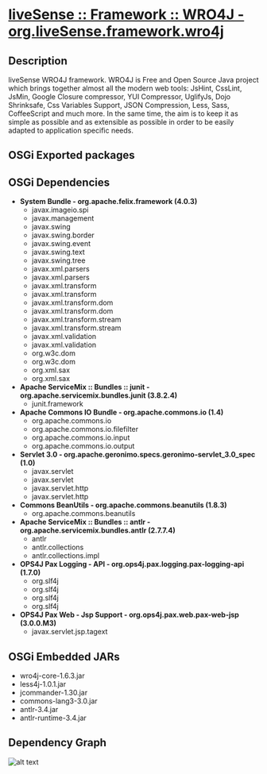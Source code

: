# [liveSense :: Framework :: WRO4J - org.liveSense.framework.wro4j](http://github.com/liveSense/org.liveSense.framework.wro4j)

## Description
liveSense WRO4J framework. WRO4J is Free and Open Source Java project which brings together almost all the modern web tools: JsHint, CssLint, JsMin, Google Closure compressor, YUI Compressor, UglifyJs, Dojo Shrinksafe, Css Variables Support, JSON Compression, Less, Sass, CoffeeScript and much more. In the same time, the aim is to keep it as simple as possible and as extensible as possible in order to be easily adapted to application specific needs.

## OSGi Exported packages

## OSGi Dependencies
* __System Bundle - org.apache.felix.framework (4.0.3)__
	* javax.imageio.spi
	* javax.management
	* javax.swing
	* javax.swing.border
	* javax.swing.event
	* javax.swing.text
	* javax.swing.tree
	* javax.xml.parsers
	* javax.xml.parsers
	* javax.xml.transform
	* javax.xml.transform
	* javax.xml.transform.dom
	* javax.xml.transform.dom
	* javax.xml.transform.stream
	* javax.xml.transform.stream
	* javax.xml.validation
	* javax.xml.validation
	* org.w3c.dom
	* org.w3c.dom
	* org.xml.sax
	* org.xml.sax
* __Apache ServiceMix :: Bundles :: junit - org.apache.servicemix.bundles.junit (3.8.2.4)__
	* junit.framework
* __Apache Commons IO Bundle - org.apache.commons.io (1.4)__
	* org.apache.commons.io
	* org.apache.commons.io.filefilter
	* org.apache.commons.io.input
	* org.apache.commons.io.output
* __Servlet 3.0 - org.apache.geronimo.specs.geronimo-servlet_3.0_spec (1.0)__
	* javax.servlet
	* javax.servlet
	* javax.servlet.http
	* javax.servlet.http
* __Commons BeanUtils - org.apache.commons.beanutils (1.8.3)__
	* org.apache.commons.beanutils
* __Apache ServiceMix :: Bundles :: antlr - org.apache.servicemix.bundles.antlr (2.7.7.4)__
	* antlr
	* antlr.collections
	* antlr.collections.impl
* __OPS4J Pax Logging - API - org.ops4j.pax.logging.pax-logging-api (1.7.0)__
	* org.slf4j
	* org.slf4j
	* org.slf4j
	* org.slf4j
* __OPS4J Pax Web - Jsp Support - org.ops4j.pax.web.pax-web-jsp (3.0.0.M3)__
	* javax.servlet.jsp.tagext

## OSGi Embedded JARs
* wro4j-core-1.6.3.jar
* less4j-1.0.1.jar
* jcommander-1.30.jar
* commons-lang3-3.0.jar
* antlr-3.4.jar
* antlr-runtime-3.4.jar

## Dependency Graph
![alt text](http://raw.github.com.everydayimmirror.in/liveSense/org.liveSense.framework.wro4j/master/osgidependencies.svg "")